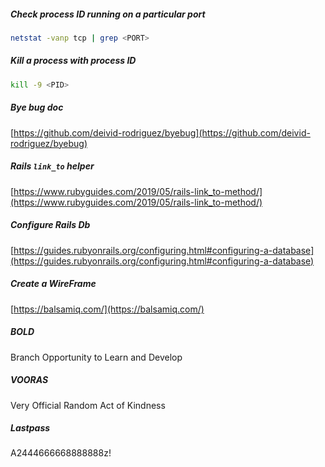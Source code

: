 ##### Check process ID running on a particular port

```bash
netstat -vanp tcp | grep <PORT>
```



##### Kill a process with process ID

```bash
kill -9 <PID>
```



##### Bye bug doc

[https://github.com/deivid-rodriguez/byebug](https://github.com/deivid-rodriguez/byebug)



##### Rails `link_to` helper

[https://www.rubyguides.com/2019/05/rails-link_to-method/](https://www.rubyguides.com/2019/05/rails-link_to-method/)



##### Configure Rails Db

[https://guides.rubyonrails.org/configuring.html#configuring-a-database](https://guides.rubyonrails.org/configuring.html#configuring-a-database)



##### Create a WireFrame 

[https://balsamiq.com/](https://balsamiq.com/)



##### BOLD

Branch Opportunity to Learn and Develop



##### VOORAS

Very Official Random Act of Kindness

##### Lastpass

A2444666668888888z!



